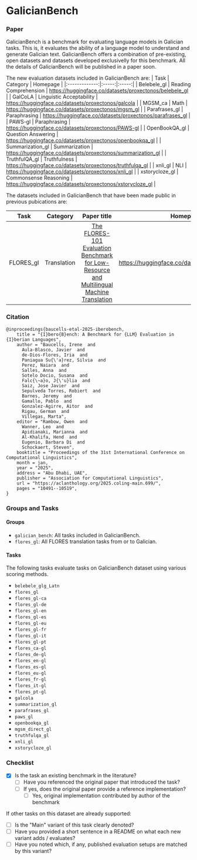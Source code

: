 # GalicianBench

### Paper

GalicianBench is a benchmark for evaluating language models in Galician tasks. This is, it evaluates the ability of a language model to understand and generate Galician text. GalicianBench offers a combination of pre-existing, open datasets and datasets developed exclusivelly for this benchmark. All the details of GalicianBench will be published in a paper soon.

The new evaluation datasets included in GalicianBench are:
| Task          | Category       | Homepage  |
|:-------------:|:-----:|:-----:|
| Belebele_gl | Reading Comprehension | https://huggingface.co/datasets/proxectonos/belebele_gl |
| GalCoLA | Linguistic Acceptability | https://huggingface.co/datasets/proxectonos/galcola |
| MGSM_ca | Math | https://huggingface.co/datasets/proxectonos/mgsm_gl |
| Parafrases_gl | Paraphrasing | https://huggingface.co/datasets/proxectonos/parafrases_gl |
| PAWS-gl | Paraphrasing | https://huggingface.co/datasets/proxectonos/PAWS-gl |
| OpenBookQA_gl | Question Answering | https://huggingface.co/datasets/proxectonos/openbookqa_gl |
| Summarization_gl | Summarization | https://huggingface.co/datasets/proxectonos/summarization_gl |
| TruthfulQA_gl | Truthfulness | https://huggingface.co/datasets/proxectonos/truthfulqa_gl |
| xnli_gl | NLI | https://huggingface.co/datasets/proxectonos/xnli_gl |
| xstorycloze_gl | Commonsense Reasoning | https://huggingface.co/datasets/proxectonos/xstorycloze_gl |

The datasets included in GalicianBench that have been made public in previous pubications are:

| Task          | Category       | Paper title          | Homepage  |
|:-------------:|:-----:|:-------------:|:-----:|
| FLORES_gl | Translation | [The FLORES-101  Evaluation Benchmark for Low-Resource and Multilingual Machine Translation](https://arxiv.org/abs/2106.03193) | https://huggingface.co/datasets/facebook/flores |


### Citation

```
@inproceedings{baucells-etal-2025-iberobench,
    title = "{I}bero{B}ench: A Benchmark for {LLM} Evaluation in {I}berian Languages",
    author = "Baucells, Irene  and
      Aula-Blasco, Javier  and
      de-Dios-Flores, Iria  and
      Paniagua Su{\'a}rez, Silvia  and
      Perez, Naiara  and
      Salles, Anna  and
      Sotelo Docio, Susana  and
      Falc{\~a}o, J{\'u}lia  and
      Saiz, Jose Javier  and
      Sepulveda Torres, Robiert  and
      Barnes, Jeremy  and
      Gamallo, Pablo  and
      Gonzalez-Agirre, Aitor  and
      Rigau, German  and
      Villegas, Marta",
    editor = "Rambow, Owen  and
      Wanner, Leo  and
      Apidianaki, Marianna  and
      Al-Khalifa, Hend  and
      Eugenio, Barbara Di  and
      Schockaert, Steven",
    booktitle = "Proceedings of the 31st International Conference on Computational Linguistics",
    month = jan,
    year = "2025",
    address = "Abu Dhabi, UAE",
    publisher = "Association for Computational Linguistics",
    url = "https://aclanthology.org/2025.coling-main.699/",
    pages = "10491--10519",
}
```

### Groups and Tasks

#### Groups

- `galician_bench`: All tasks included in GalicianBench.
- `flores_gl`: All FLORES translation tasks from or to Galician.


#### Tasks

The following tasks evaluate tasks on GalicianBench dataset using various scoring methods.
  - `belebele_glg_Latn`
  - `flores_gl`
  - `flores_gl-ca`
  - `flores_gl-de`
  - `flores_gl-en`
  - `flores_gl-es`
  - `flores_gl-eu`
  - `flores_gl-fr`
  - `flores_gl-it`
  - `flores_gl-pt`
  - `flores_ca-gl`
  - `flores_de-gl`
  - `flores_en-gl`
  - `flores_es-gl`
  - `flores_eu-gl`
  - `flores_fr-gl`
  - `flores_it-gl`
  - `flores_pt-gl`
  - `galcola`
  - `summarization_gl`
  - `parafrases_gl`
  - `paws_gl`
  - `openbookqa_gl`
  - `mgsm_direct_gl`
  - `truthfulqa_gl`
  - `xnli_gl`
  - `xstorycloze_gl`

### Checklist

* [x] Is the task an existing benchmark in the literature?
  * [ ] Have you referenced the original paper that introduced the task?
  * [ ] If yes, does the original paper provide a reference implementation?
    * [ ] Yes, original implementation contributed by author of the benchmark

If other tasks on this dataset are already supported:
* [ ] Is the "Main" variant of this task clearly denoted?
* [ ] Have you provided a short sentence in a README on what each new variant adds / evaluates?
* [ ] Have you noted which, if any, published evaluation setups are matched by this variant?
